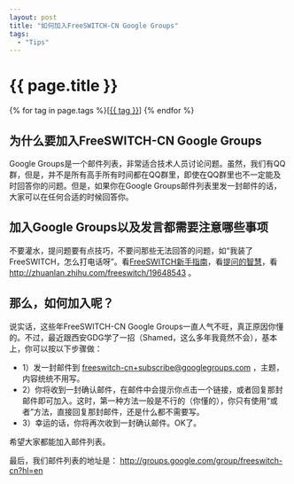 ```yaml
---
layout: post
title: "如何加入FreeSWITCH-CN Google Groups"
tags:
  - "Tips"
---
```


# {{ page.title }}

<div class="tags">
{% for tag in page.tags %}[<a class="tag" href="/tags.html#{{ tag }}">{{ tag }}</a>] {% endfor %}
</div>

## 为什么要加入FreeSWITCH-CN Google Groups

Google Groups是一个邮件列表，非常适合技术人员讨论问题。虽然，我们有QQ群，但是，并不是所有高手所有时间都在QQ群里，即使在QQ群里也不一定能及时回答你的问题。但是，如果你在Google Groups邮件列表里发一封邮件的话，大家可以在任何合适的时候回答你。

## 加入Google Groups以及发言都需要注意哪些事项

不要灌水，提问题要有点技巧，不要问那些无法回答的问题，如“我装了FreeSWITCH，怎么打电话呀”。看[FreeSWITCH新手指南](/2009/11/08/freeswitch-xin-shou-zhi-nan.html)，看[提问的智慧](http://www.beiww.com/doc/oss/smart-questions.html)，看 <http://zhuanlan.zhihu.com/freeswitch/19648543> 。

## 那么，如何加入呢？

说实话，这些年FreeSWITCH-CN Google Groups一直人气不旺，真正原因你懂的。不过，最近跟西安GDG学了一招（Shamed，这么多年我竟然不会），基本上，你可以按以下步骤做：

* 1）发一封邮件到 freeswitch-cn+subscribe@googlegroups.com ，主题，内容统统不用写。
* 2）你将收到一封确认邮件，在邮件中会提示你点击一个链接，或者回复那封邮件即可加入。这时，第一种方法一般是不行的（你懂的），你只有使用“或者”方法，直接回复那封邮件，还是什么都不需要写。
* 3）幸运的话，你将再次收到一封确认邮件。OK了。

希望大家都能加入邮件列表。

最后，我们邮件列表的地址是： <http://groups.google.com/group/freeswitch-cn?hl=en>

